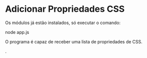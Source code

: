  
# Adicionar Propriedades CSS

Os módulos já estão instalados, só executar o comando:

node app.js

O programa é capaz de receber uma lista de propriedades de CSS.

.



